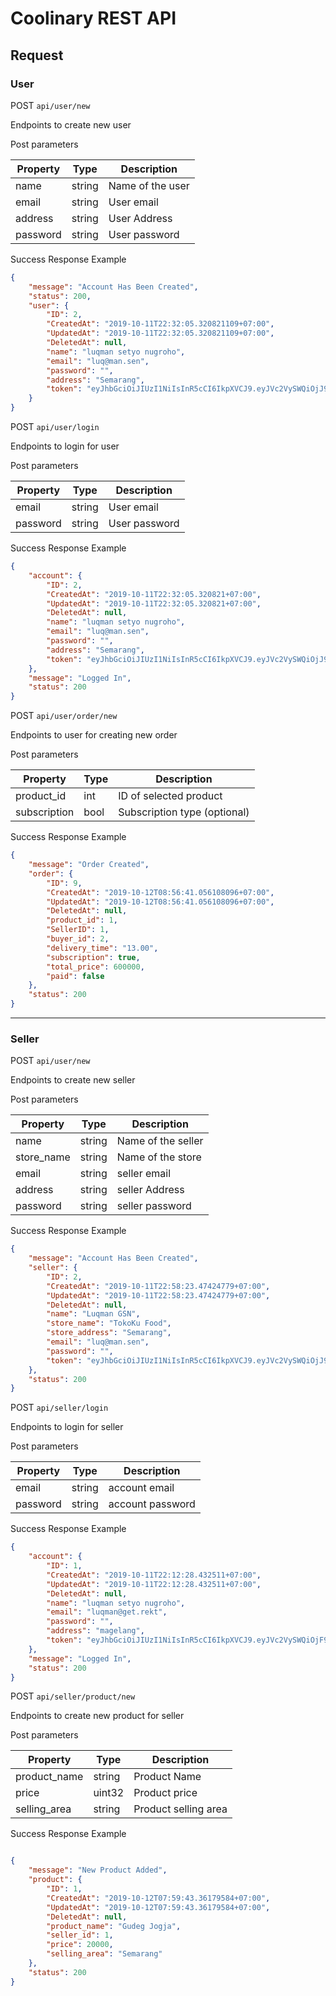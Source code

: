 # Coolinary REST API

## Request

### User

POST ``api/user/new``

Endpoints to create new user

Post parameters

| Property | Type | Description |
| --- | --- | --- |
| name | string | Name of the user |
| email | string | User email |
| address | string | User Address |
| password | string | User password |

Success Response Example

```json
{
    "message": "Account Has Been Created",
    "status": 200,
    "user": {
        "ID": 2,
        "CreatedAt": "2019-10-11T22:32:05.320821109+07:00",
        "UpdatedAt": "2019-10-11T22:32:05.320821109+07:00",
        "DeletedAt": null,
        "name": "luqman setyo nugroho",
        "email": "luq@man.sen",
        "password": "",
        "address": "Semarang",
        "token": "eyJhbGciOiJIUzI1NiIsInR5cCI6IkpXVCJ9.eyJVc2VySWQiOjJ9.oFjjSll1HqDEM61AaZ7DCz4TQP-n9UE5nIL2lGH0SHg"
    }
}
```

POST ``api/user/login``

Endpoints to login for user

Post parameters

| Property | Type | Description |
| --- | --- | --- |
| email | string | User email |
| password | string | User password |

Success Response Example

```json
{
    "account": {
        "ID": 2,
        "CreatedAt": "2019-10-11T22:32:05.320821+07:00",
        "UpdatedAt": "2019-10-11T22:32:05.320821+07:00",
        "DeletedAt": null,
        "name": "luqman setyo nugroho",
        "email": "luq@man.sen",
        "password": "",
        "address": "Semarang",
        "token": "eyJhbGciOiJIUzI1NiIsInR5cCI6IkpXVCJ9.eyJVc2VySWQiOjJ9.oFjjSll1HqDEM61AaZ7DCz4TQP-n9UE5nIL2lGH0SHg"
    },
    "message": "Logged In",
    "status": 200
}
```
POST ``api/user/order/new``

Endpoints to user for creating new order

Post parameters

| Property | Type | Description |
| --- | --- | --- |
| product_id | int | ID of selected product  |
| subscription | bool | Subscription type (optional)  |


Success Response Example
```json
{
    "message": "Order Created",
    "order": {
        "ID": 9,
        "CreatedAt": "2019-10-12T08:56:41.056108096+07:00",
        "UpdatedAt": "2019-10-12T08:56:41.056108096+07:00",
        "DeletedAt": null,
        "product_id": 1,
        "SellerID": 1,
        "buyer_id": 2,
        "delivery_time": "13.00",
        "subscription": true,
        "total_price": 600000,
        "paid": false
    },
    "status": 200
}
```
***
### Seller

POST ``api/user/new``

Endpoints to create new seller

Post parameters

| Property | Type | Description |
| --- | --- | --- |
| name | string | Name of the seller |
| store_name | string | Name of the store |
| email | string | seller email |
| address | string | seller Address |
| password | string | seller password |

Success Response Example
```json
{
    "message": "Account Has Been Created",
    "seller": {
        "ID": 2,
        "CreatedAt": "2019-10-11T22:58:23.47424779+07:00",
        "UpdatedAt": "2019-10-11T22:58:23.47424779+07:00",
        "DeletedAt": null,
        "name": "Luqman GSN",
        "store_name": "TokoKu Food",
        "store_address": "Semarang",
        "email": "luq@man.sen",
        "password": "",
        "token": "eyJhbGciOiJIUzI1NiIsInR5cCI6IkpXVCJ9.eyJVc2VySWQiOjJ9.oFjjSll1HqDEM61AaZ7DCz4TQP-n9UE5nIL2lGH0SHg"
    },
    "status": 200
}
```

POST ``api/seller/login``

Endpoints to login for seller

Post parameters

| Property | Type | Description |
| --- | --- | --- |
| email | string | account email |
| password | string | account password |

Success Response Example
```json
{
    "account": {
        "ID": 1,
        "CreatedAt": "2019-10-11T22:12:28.432511+07:00",
        "UpdatedAt": "2019-10-11T22:12:28.432511+07:00",
        "DeletedAt": null,
        "name": "luqman setyo nugroho",
        "email": "luqman@get.rekt",
        "password": "",
        "address": "magelang",
        "token": "eyJhbGciOiJIUzI1NiIsInR5cCI6IkpXVCJ9.eyJVc2VySWQiOjF9.VOEQc2pqr74vB_44g73RF5gTWQzcWwQWh9Cs4YOZbkg"
    },
    "message": "Logged In",
    "status": 200
}
```


POST ``api/seller/product/new``

Endpoints to create new product for seller

Post parameters

| Property | Type | Description |
| --- | --- | --- |
| product_name | string | Product Name |
| price | uint32 |  Product price |
| selling_area | string |  Product selling area |

Success Response Example
```json

{
    "message": "New Product Added",
    "product": {
        "ID": 1,
        "CreatedAt": "2019-10-12T07:59:43.36179584+07:00",
        "UpdatedAt": "2019-10-12T07:59:43.36179584+07:00",
        "DeletedAt": null,
        "product_name": "Gudeg Jogja",
        "seller_id": 1,
        "price": 20000,
        "selling_area": "Semarang"
    },
    "status": 200
}
```


